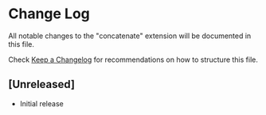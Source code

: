 # Change Log

All notable changes to the "concatenate" extension will be documented in this file.

Check [Keep a Changelog](http://keepachangelog.com/) for recommendations on how to structure this file.

## [Unreleased]

- Initial release
